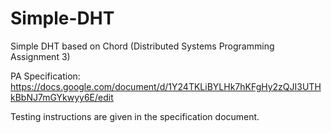# Simple-DHT
Simple DHT based on Chord (Distributed Systems Programming Assignment 3)

PA Specification:
https://docs.google.com/document/d/1Y24TKLiBYLHk7hKFgHy2zQJI3UTHkBbNJ7mGYkwyy6E/edit

Testing instructions are given in the specification document.
